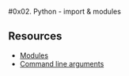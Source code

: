 #0x02. Python - import & modules

## Resources
* [Modules](https://docs.python.org/3/tutorial/modules.html)
* [Command line arguments](https://docs.python.org/3/tutorial/stdlib.html)
